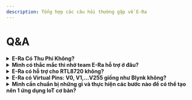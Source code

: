 ```yaml
---
description: Tổng hợp các câu hỏi thường gặp về E-Ra
---
```


# Q\&A

<details>

<summary><strong>E-Ra Có Thu Phí Không?</strong></summary>

Hiện tại E-Ra đang không thu phí người dùng. Bạn trải nghiệm hoàn toàn FREE. Về bảng phí cho các gói tính năng cao cấp E-Ra Team sẽ công bố khi có thông tin chính thức.

</details>

<details>

<summary><strong>Mình có thắc mắc thì nhờ team E-Ra hỗ trợ ở đâu?</strong></summary>

Trong quá trình trải nghiệm E-Ra, nếu mình cần hỗ trợ có thể liên hệ với đội ngũ EoH tại:&#x20;

🔵EoH Forum: [https://forum.eoh.io/ ](https://forum.eoh.io/)

🔵E-Ra Telegram Group: [https://t.me/+UPiYRjvslP41YzFl](https://t.me/+UPiYRjvslP41YzFl)

🔵E-Ra Facebook Group: [https://www.facebook.com/groups/567625788148920/](https://www.facebook.com/groups/567625788148920/)

</details>

<details>

<summary><strong>E-Ra có hỗ trợ cho RTL8720 không?</strong></summary>

Hiện tại E-Ra chưa hỗ trợ RTL8720.

</details>

<details>

<summary><strong>E-Ra có Virtual Pins: V0, V1,...V255 giống như Blynk không?</strong></summary>

Hiện E-Ra đã chính thức hỗ trợ Virtual Pins. Bạn có thể tham khảo các thông tin sau:

![🟠](https://static.xx.fbcdn.net/images/emoji.php/v9/tfa/1/16/1f7e0.png)Video Trải nghiệm Virtual Pins trên E-Ra: [https://youtu.be/RJzSHljwGMc](https://youtu.be/RJzSHljwGMc)

![🟠](https://static.xx.fbcdn.net/images/emoji.php/v9/tfa/1/16/1f7e0.png)Chi tiết API Virtual Pins, vui lòng truy cập vào trang wiki sau: [https://github.com/eoh-jsc/era-lib/wiki/Virtual-Pins](https://github.com/eoh-jsc/era-lib/wiki/Virtual-Pins)

</details>

<details>

<summary><strong>Mình cần chuẩn bị những gì và thực hiện các bước nào để có thể tạo nên 1 ứng dụng IoT cơ bản?</strong></summary>

Bạn có thể vào link sau để đăng ký và làm các bước theo tài liệu, video hướng dẫn nhé: [https://e-ra.io](https://e-ra.io)

Trong quá trình sử dụng nếu cần hỗ trợ có thể liên hệ với đội ngũ E-Ra tại:

🔵EoH Forum: [https://forum.eoh.io/](https://forum.eoh.io/)

🔵E-Ra Telegram Group: [https://t.me/+UPiYRjvslP41YzFl](https://t.me/+UPiYRjvslP41YzFl)

🔵E-Ra Facebook Group: [https://www.facebook.com/groups/567625788148920/](https://www.facebook.com/groups/567625788148920/)

</details>
